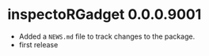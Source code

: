 # inspectoRGadget 0.0.0.9001

* Added a `NEWS.md` file to track changes to the package.
* first release
